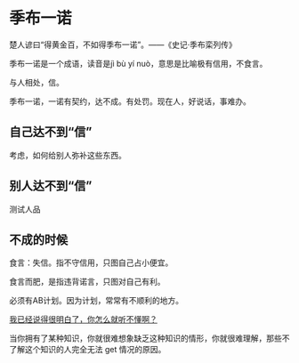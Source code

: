 # 季布一诺

楚人谚曰“得黄金百，不如得季布一诺”。——《史记·季布栾列传》

季布一诺是一个成语，读音是jì bù yí nuò，意思是比喻极有信用，不食言。

与人相处，信。

季布一诺，一诺有契约，达不成。有处罚。现在人，好说话，事难办。

## 自己达不到“信”

考虑，如何给别人弥补这些东西。

## 别人达不到“信”

测试人品

## 不成的时候

食言：失信。指不守信用，只图自己占小便宜。

食言而肥，是指违背诺言，只图对自己有利。

必须有AB计划。因为计划，常常有不顺利的地方。

[我已经说得很明白了，你怎么就听不懂啊？](http://news.ifeng.com/a/20170529/51181037_0.shtml)

当你拥有了某种知识，你就很难想象缺乏这种知识的情形，你就很难理解，那些不了解这个知识的人完全无法 get 情况的原因。
